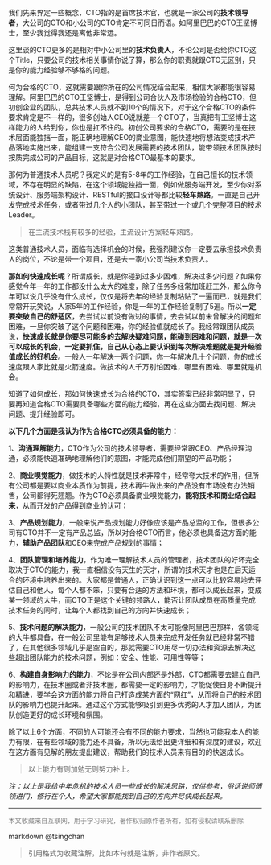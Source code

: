


我们先来界定一些概念，CTO指的是首席技术官，也就是一家公司的**技术领导者**，大公司的CTO和小公司的CTO肯定不可同日而语。如阿里巴巴的CTO王坚博士，至少我觉得我还是离他非常远。

这里谈的CTO更多的是相对中小公司里的**技术负责人**，不论公司是否给你CTO这个Title，只要公司的技术相关事情你说了算，那么你的职责就跟CTO无区别，只是你的能力经验够不够格的问题。



何为合格的CTO，这就需要跟你所在的公司情况结合起来，相信大家都能很容易理解。阿里巴巴的CTO王坚博士，是得到公司合伙人及市场检验的合格CTO，但初创企业的团队，总共技术人员就不到10个的情况下，对于这个合格CTO的条件要求肯定是不一样的，很多创始人CEO说就差一个CTO了，当真把有王坚博士这样能力的人给到你，你也是扛不住的。初创公司要求的合格CTO，需要的是在技术层面能独挡一面，能正确地理解CEO的商业意图，能快速地将想法变成技术产品落地实施出来，能组建一支符合公司发展需要的技术团队，能带领技术团队按时按质完成公司的产品目标，这就是对合格CTO最基本的要求。



那何为普通技术人员呢？我定义的是有5-8年的工作经验，在自己擅长的技术领域，不存在明显的缺陷，在这个领域能独挡一面，例如做服务端开发，至少你对系统设计、服务端架构设计、RESTful的接口设计等都比较**轻车熟路**。一直是自己开发完成技术任务，或者带过几个人的小团队，甚至带过一个或几个完整项目的技术Leader。

> 在主流技术栈有较多的经验，主流设计方案轻车熟路。

这类普通技术人员，面临有选择机会的时候，我强烈建议你一定要去承担技术负责人的岗位，不论是带一个项目，还是去一家小公司当技术负责人。



**那如何快速成长呢**？所谓成长，就是你碰到过多少困难，解决过多少问题？如果你感觉今年一年的工作都没什么太大的难度，除了任务多经常加班赶工外，那么你今年可以说几乎没有什么成长，仅仅是将去年的经验复制粘贴了一遍而已，就是我们常常开玩笑说，人家5年的工作经验，你是一年的工作经验复制了5遍。所以**一定要突破自己的舒适区**，去尝试以前没有做过的事情，去尝试以前未曾解决的问题和困难，一旦你突破了这个问题和困难，你的经验值就成长了。我经常跟团队成员说，**快速成长就是你要尽可能多的去解决疑难问题，能碰到困难和问题，就是一次可以成长的机会，一定要抓住，自己从心态上要认识到每次解决难题就是提升经验值成长的好机会**。一般人一年解决一两个问题，你一年解决几十个问题，你的成长速度跟人家比就是火箭速度。做技术的人千万别怕困难，哪里有困难、哪里就是机会。



知道了如何成长，那如何快速成长为合格的CTO，其实答案已经非常明显了，只要再知道合格CTO需要具备哪些方面的能力经验，再在这些方面去找问题、解决问题、提升经验即可。



**以下几个方面是我认为作为合格CTO必须具备的能力：**



1、**沟通理解能力**，CTO作为公司的技术领导者，需要经常跟CEO、产品经理沟通，必须能快速准确地理解他们的意图，才能完成他们期望的产品功能；

2、**商业嗅觉能力**，做技术的人特性就是技术非常牛，经常夸大技术的作用，但所有公司都是要以商业本质作为前提，技术再牛做出来的产品没有市场没有办法销售，公司都得死翘翘。作为CTO必须具备商业嗅觉能力，**能将技术和商业结合起来**，从而开发的产品得到商业的认可；

3、**产品规划能力**，一般来说产品规划能力好像应该是产品总监的工作，但很多公司有CTO并不一定有产品总监，所以对合格CTO而言，他必须也具备这方面的能力，**辅助产品团队**和CEO来完成产品规划的事情；

4、**团队管理和培养能力**，作为唯一理解技术人员的管理者，技术团队的好坏完全取决于CTO的能力，我一直相信没有天生的天才，所谓的技术天才也是在后天适合的环境中培养出来的。大家都是普通人，正确认识到这一点可以比较容易地去评估自己和他人，每个人都不笨，只要有合适的方法和环境，都可以成长起来，变成某一领域的大牛，而CTO正是这个关键的领路人，能否让团队成员在高质量完成技术任务的同时，让每个人都找到自己的方向并快速成长；

5、**技术问题的解决能力**，一般公司的技术团队不太可能像阿里巴巴那样，各领域的大牛都具备，在一般公司里能有足够技术人员来完成开发任务就已经非常不错了，在其他很多领域几乎是空白的，那就需要CTO用尽一切办法和资源去解决这些超出团队能力的技术问题，例如：安全、性能、可用性等等；

6、**构建自身影响力的能力**，不论是在公司内部还是外部，CTO都需要去建立自己的影响力，在技术圈或者非技术圈，都需要一定的影响力，才能促使自身不断提升和精进，要学会这方面的能力将自己打造成某方面的“网红”，从而将自己的技术团队的影响力也提升起来。通过这个方式能够吸引到更多优秀的人才加入团队，为团队创造更好的成长环境和氛围。



除了以上6个方面，不同的人可能还会有不同的能力要求，当然也可能我本人的能力有限，在有些领域的能力还不具备，所以无法给出更详细和有深度的建议，欢迎在这方面有见解的朋友提出建议，帮助我们的技术人员来有目的的快速成长。


> 以上能力有则加勉无则努力补上。


*注：以上是我给中年危机的技术人员一些成长的解决思路，仅供参考，俗话说师傅领进门，修行在个人，希望大家都能找到自己的方向并尽快成长起来。*

----
<font size=2 color='grey'>本文收藏来自互联网，用于学习研究，著作权归原作者所有，如有侵权请联系删除</font>

markdown @tsingchan 

> 引用格式为收藏注解，比如本句就是注解，非作者原文。
